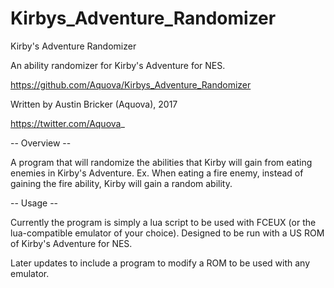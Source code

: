 # Kirbys_Adventure_Randomizer

Kirby's Adventure Randomizer

An ability randomizer for Kirby's Adventure for NES.

https://github.com/Aquova/Kirbys_Adventure_Randomizer

Written by Austin Bricker (Aquova), 2017

https://twitter.com/Aquova_

-- Overview --

A program that will randomize the abilities that Kirby will gain from eating enemies in Kirby's Adventure.
Ex. When eating a fire enemy, instead of gaining the fire ability, Kirby will gain a random ability.

-- Usage --

Currently the program is simply a lua script to be used with FCEUX (or the lua-compatible emulator of your choice). Designed to be run with a US ROM of Kirby's Adventure for NES.

Later updates to include a program to modify a ROM to be used with any emulator.
